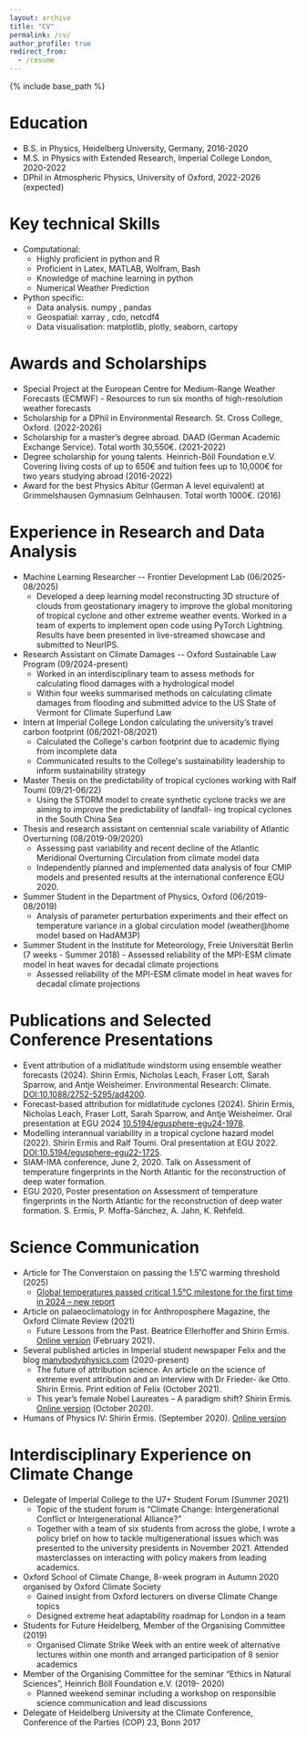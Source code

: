 ```yaml
---
layout: archive
title: "CV"
permalink: /cv/
author_profile: true
redirect_from:
  - /resume
---
```


{% include base_path %}

Education
======
* B.S. in Physics, Heidelberg University, Germany, 2016-2020
* M.S. in Physics with Extended Research, Imperial College London, 2020-2022
* DPhil in Atmospheric Physics, University of Oxford, 2022-2026 (expected)
  
Key technical Skills
======
* Computational:
  * Highly proficient in python and R
  * Proficient in Latex, MATLAB, Wolfram, Bash
  * Knowledge of machine learning in python
  * Numerical Weather Prediction
* Python specific:
  * Data analysis. numpy , pandas
  * Geospatial: xarray , cdo, netcdf4
  * Data visualisation: matplotlib,
  plotly, seaborn, cartopy
  
Awards and Scholarships
======
* Special Project at the European Centre for Medium-Range Weather Forecasts (ECMWF) - Resources to run six months of high-resolution weather forecasts
* Scholarship for a DPhil in Environmental Research. St. Cross College, Oxford. (2022-2026) 
* Scholarship for a master’s degree abroad. DAAD (German Academic Exchange Service). Total worth 30,550€. (2021-2022)
* Degree scholarship for young talents. Heinrich-Böll Foundation e.V. Covering living costs of up to 650€ and tuition fees up to 10,000€ for two years studying abroad (2016-2022)
* Award for the best Physics Abitur (German A level equivalent) at Grimmelshausen Gymnasium Gelnhausen. Total worth 1000€. (2016)

Experience in Research and Data Analysis
======
* Machine Learning Researcher -- Frontier Development Lab (06/2025-08/2025)
  * Developed a deep learning model reconstructing 3D structure of clouds from geostationary imagery to improve the global monitoring of tropical cyclone and other extreme weather events. 
Worked in a team of experts to implement open code using PyTorch Lightning. Results have been presented in live-streamed showcase and submitted to NeurIPS.
* Research Assistant on Climate Damages -- Oxford Sustainable Law Program (09/2024-present)
  * Worked in an interdisciplinary team to assess methods for calculating flood damages with a hydrological model
  * Within four weeks summarised methods on calculating climate damages from flooding and submitted advice to the US State of Vermont for Climate Superfund Law 
* Intern at Imperial College London calculating the university’s travel carbon footprint (06/2021-08/2021)
  * Calculated the College's carbon footprint due to academic flying from incomplete data 
  * Communicated results to the College's sustainability leadership to inform sustainability strategy
* Master Thesis on the predictability of tropical cyclones working with Ralf Toumi (09/21-06/22)
  * Using the STORM model to create synthetic cyclone tracks we are aiming to improve the predictability of landfall- ing tropical cyclones in the South China Sea
* Thesis and research assistant on centennial scale variability of Atlantic Overturning (08/2019-09/2020)
  * Assessing past variability and recent decline of the Atlantic Meridional Overturning Circulation from climate model data
  * Independently planned and implemented data analysis of four CMIP models and presented results at the international conference EGU 2020.
* Summer Student in the Department of Physics, Oxford (06/2019-08/2019)
  * Analysis of parameter perturbation experiments and their effect on temperature variance in a global circulation model (weather@home model based on HadAM3P)
* Summer Student in the Institute for Meteorology, Freie Universität Berlin (7 weeks - Summer 2018) - Assessed reliability of the MPI-ESM climate model in heat waves for decadal climate projections
  * Assessed reliability of the MPI-ESM climate model in heat waves for decadal climate projections


Publications and Selected Conference Presentations
======
* Event attribution of a midlatitude windstorm using ensemble weather forecasts (2024). Shirin Ermis, Nicholas Leach, Fraser Lott, Sarah Sparrow, and Antje Weisheimer. Environmental Research: Climate. [DOI:10.1088/2752-5295/ad4200](https://iopscience.iop.org/article/10.1088/2752-5295/ad4200/meta).
* Forecast-based attribution for midlatitude cyclones (2024). Shirin Ermis, Nicholas Leach, Fraser Lott, Sarah Sparrow, and Antje Weisheimer. Oral presentation at EGU 2024 [10.5194/egusphere-egu24-1978](https://doi.org/10.5194/egusphere-egu24-1978).
* Modelling interannual variability in a tropical cyclone hazard model (2022). Shirin Ermis and Ralf Toumi. Oral presentation at EGU 2022. [DOI:10.5194/egusphere-egu22-1725](https://doi.org/10.5194/egusphere-egu22-1725).
* SIAM-IMA conference, June 2, 2020. Talk on Assessment of temperature fingerprints in the North Atlantic for the reconstruction of deep water formation.
* EGU 2020, Poster presentation on Assessment of temperature fingerprints in the North Atlantic for the reconstruction of deep water formation. S. Ermis, P. Moffa-Sánchez, A. Jahn, K. Rehfeld.

Science Communication
======
* Article for The Converstaion on passing the 1.5˚C warming threshold (2025)
  * [Global temperatures passed critical 1.5°C milestone for the first time in 2024 – new report](https://theconversation.com/global-temperatures-passed-critical-1-5-c-milestone-for-the-first-time-in-2024-new-report-246821)
* Article on palaeoclimatology in for Anthroposphere Magazine, the Oxford Climate Review (2021)
  * Future Lessons from the Past. Beatrice Ellerhoffer and Shirin Ermis. [Online version](https://www.anthroposphere.co.uk/post/future-lessons-from-the-past) (February 2021).
* Several published articles in Imperial student newspaper Felix and the blog [manybodyphysics.com](manybodyphysics.com) (2020-present)
  * The future of attribution science. An article on the science of extreme event attribution and an interview with Dr Frieder- ike Otto. Shirin Ermis. Print edition of Felix (October 2021).
  * This year’s female Nobel Laureates – A paradigm shift? Shirin Ermis. [Online version](https://felixonline.co.uk/issue/1752/sci-ence/this-years-female-nobel-laureates-leading-a-paradigm-shift) (October 2020).
* Humans of Physics IV: Shirin Ermis. (September 2020). [Online version](https://manybodyphysics.com/2020/09/17/humans-of-physics-iv-shirin-ermin/)

Interdisciplinary Experience on Climate Change
======
* Delegate of Imperial College to the U7+ Student Forum (Summer 2021)
  * Topic of the student forum is “Climate Change: Intergenerational Conflict or Intergenerational Alliance?”
  * Together with a team of six students from across the globe, I wrote a policy brief on how to tackle multigenerational issues which was presented to the university presidents in November 2021. Attended masterclasses on interacting with policy makers from leading academics.
* Oxford School of Climate Change, 8-week program in Autumn 2020 organised by Oxford Climate Society
  * Gained insight from Oxford lecturers on diverse Climate Change topics
  * Designed extreme heat adaptability roadmap for London in a team 
* Students for Future Heidelberg, Member of the Organising Committee (2019)
  * Organised Climate Strike Week with an entire week of alternative lectures within one month and arranged participation of 8 senior academics
* Member of the Organising Committee for the seminar “Ethics in Natural Sciences”, Heinrich Böll Foundation e.V. (2019- 2020)
  * Planned weekend seminar including a workshop on responsible science communication and lead discussions
* Delegate of Heidelberg University at the Climate Conference, Conference of the Parties (COP) 23, Bonn 2017

